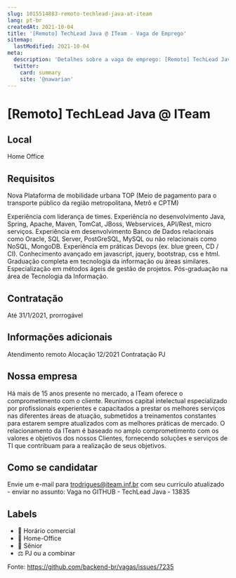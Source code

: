 ```yaml
---
slug: 1015514883-remoto-techlead-java-at-iteam
lang: pt-br
createdAt: 2021-10-04
title: '[Remoto] TechLead Java @ ITeam - Vaga de Emprego'
sitemap:
  lastModified: 2021-10-04
meta:
  description: 'Detalhes sobre a vaga de emprego: [Remoto] TechLead Java @ ITeam'
  twitter:
    card: summary
    site: '@nawarian'
---
```


# [Remoto] TechLead Java @ ITeam

<!--
==================================================
POR FAVOR, SÓ POSTE SE A VAGA FOR PARA TRABALHAR COM REACT OU TECNOLOGIAS DO ECOSSISTEMA!

Exemplo: [São Paulo] Developer na NOME DA EMPRESA`
==================================================
-->


## Local

Home Office

## Requisitos

Nova Plataforma de mobilidade urbana TOP (Meio de pagamento para o transporte público da região metropolitana, Metrô e CPTM)

Experiência com liderança de times.
Experiência no desenvolvimento Java, Spring, Apache, Maven, TomCat, JBoss, Webservices, API/Rest, micro serviços.
Experiência em desenvolvimento Banco de Dados relacionais como Oracle, SQL Server, PostGreSQL, MySQL ou não relacionais como NoSQL, MongoDB.
Experiência em práticas Devops (ex. blue green, CD / CI).
Conhecimento avançado em javascript, jquery, bootstrap, css e html.
Graduação completa em tecnologia da informação ou áreas similares.
Especialização em métodos ágeis de gestão de projetos.
Pós-graduação na área de Tecnologia da Informação.

## Contratação

Até 31/1/2021, prorrogável

## Informações adicionais

Atendimento remoto
Alocação 12/2021
Contratação PJ

## Nossa empresa

Há mais de 15 anos presente no mercado, a ITeam oferece o comprometimento com o cliente.
Reunimos capital intelectual especializado por profissionais experientes e capacitados a prestar os melhores serviços nas diferentes áreas de atuação, submetidos a treinamentos constantes para estarem sempre atualizados com as melhores práticas de mercado. 
O relacionamento da ITeam é baseado no amplo comprometimento com os valores e objetivos dos nossos Clientes, fornecendo soluções e serviços de TI que contribuam para a realização de seus objetivos.

## Como se candidatar

Envie um e-mail para trodrigues@iteam.inf.br com seu currículo atualizado - enviar no assunto: Vaga no GITHUB - TechLead Java - 13835

## Labels

- 🏢 Horário comercial
- 🏢 Home-Office
- 👨 Sênior
- ⚖️ PJ ou a combinar





Fonte: https://github.com/backend-br/vagas/issues/7235